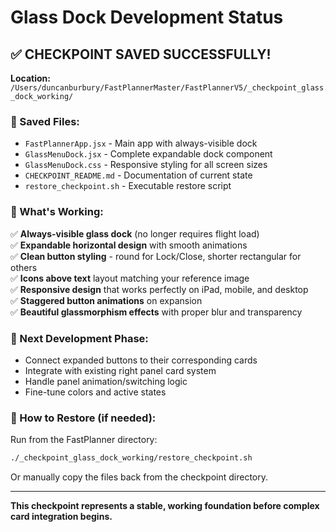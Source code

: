 # Glass Dock Development Status

## ✅ CHECKPOINT SAVED SUCCESSFULLY! 

**Location:** `/Users/duncanburbury/FastPlannerMaster/FastPlannerV5/_checkpoint_glass_dock_working/`

### 📂 Saved Files:
- `FastPlannerApp.jsx` - Main app with always-visible dock
- `GlassMenuDock.jsx` - Complete expandable dock component
- `GlassMenuDock.css` - Responsive styling for all screen sizes
- `CHECKPOINT_README.md` - Documentation of current state
- `restore_checkpoint.sh` - Executable restore script

### 🚀 What's Working:
✅ **Always-visible glass dock** (no longer requires flight load)  
✅ **Expandable horizontal design** with smooth animations  
✅ **Clean button styling** - round for Lock/Close, shorter rectangular for others  
✅ **Icons above text** layout matching your reference image  
✅ **Responsive design** that works perfectly on iPad, mobile, and desktop  
✅ **Staggered button animations** on expansion  
✅ **Beautiful glassmorphism effects** with proper blur and transparency  

### 🎯 Next Development Phase:
- Connect expanded buttons to their corresponding cards
- Integrate with existing right panel card system
- Handle panel animation/switching logic  
- Fine-tune colors and active states

### 🔄 How to Restore (if needed):
Run from the FastPlanner directory:
```bash
./_checkpoint_glass_dock_working/restore_checkpoint.sh
```

Or manually copy the files back from the checkpoint directory.

---
**This checkpoint represents a stable, working foundation before complex card integration begins.**
